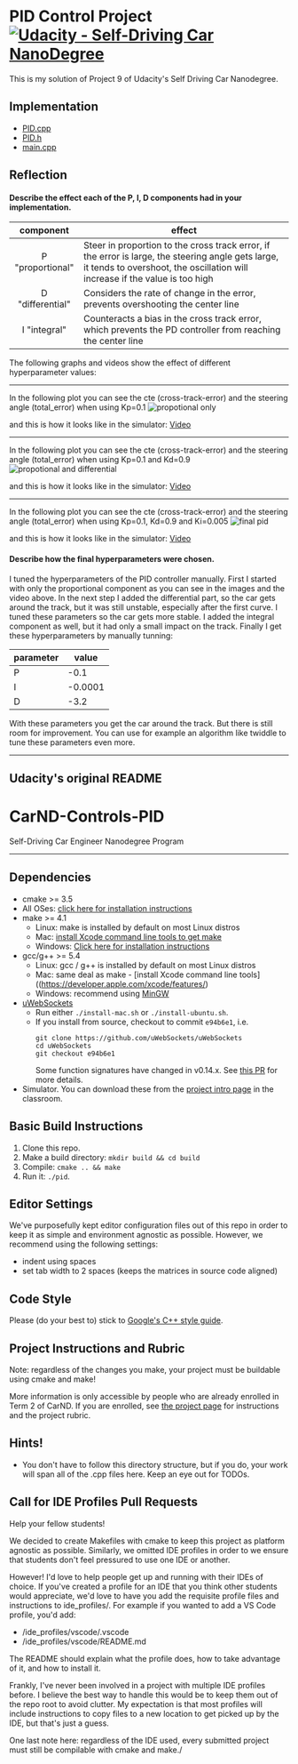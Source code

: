 # PID Control Project [![Udacity - Self-Driving Car NanoDegree](https://s3.amazonaws.com/udacity-sdc/github/shield-carnd.svg)](http://www.udacity.com/drive)

This is my solution of Project 9 of Udacity's Self Driving Car Nanodegree. 

## Implementation

- [PID.cpp](./src/PID.cpp)
- [PID.h](./src/PID.h)
- [main.cpp](./src/main.cpp)

## Reflection

#### Describe the effect each of the P, I, D components had in your implementation.

|component|effect|
|:---:|---|
|P "proportional"|Steer in proportion to the cross track error, if the error is large, the steering angle gets large, it tends to overshoot, the oscillation will increase if the value is too high|
|D "differential"|Considers the rate of change in the error, prevents overshooting the center line|
|I "integral"|Counteracts a bias in the cross track error, which prevents the PD controller from reaching the center line|

The following graphs and videos show the effect of different hyperparameter values: 

---------
In the following plot you can see the cte (cross-track-error) and the steering angle (total_error) when using Kp=0.1
![propotional only](./media/kp_0p1_30mph.png "propotional only")

and this is how it looks like in the simulator: [Video](./media/kp_0p1_30mph?raw=true)

---------
In the following plot you can see the cte (cross-track-error) and the steering angle (total_error) when using Kp=0.1 and Kd=0.9
![propotional and differential](./media/kp_0p1_kd_0p9_30mph.png "propotional and differential")

and this is how it looks like in the simulator: [Video](./media/kp_0p1_kd_0p9_30mph.m4v?raw=true)

---------
In the following plot you can see the cte (cross-track-error) and the steering angle (total_error) when using Kp=0.1, Kd=0.9 and Ki=0.005
![final pid](./media/kp_0p1_kd_0p9_ki_0.005_30mph.png "final pid")

and this is how it looks like in the simulator: [Video](./media/kp_0p1_kd_0p9_ki_0.005_30mph.m4v?raw=true)

#### Describe how the final hyperparameters were chosen.

I tuned the hyperparameters of the PID controller manually. First I started with only the proportional component as you can see in the images and the video above. In the next step I added the differential part, so the car gets around the track, but it was still unstable, especially after the first curve. I tuned these parameters so the car gets more stable. I added the integral component as well, but it had only a small impact on the track. Finally I get these hyperparameters by manually tunning:

|parameter|value|
|---|---|
|P|-0.1|
|I|-0.0001|
|D|-3.2|

With these parameters you get the car around the track. But there is still room for improvement. You can use for example an algorithm like twiddle to tune these parameters even more.


---
Udacity's original README
---

# CarND-Controls-PID
Self-Driving Car Engineer Nanodegree Program

---

## Dependencies

* cmake >= 3.5
 * All OSes: [click here for installation instructions](https://cmake.org/install/)
* make >= 4.1
  * Linux: make is installed by default on most Linux distros
  * Mac: [install Xcode command line tools to get make](https://developer.apple.com/xcode/features/)
  * Windows: [Click here for installation instructions](http://gnuwin32.sourceforge.net/packages/make.htm)
* gcc/g++ >= 5.4
  * Linux: gcc / g++ is installed by default on most Linux distros
  * Mac: same deal as make - [install Xcode command line tools]((https://developer.apple.com/xcode/features/)
  * Windows: recommend using [MinGW](http://www.mingw.org/)
* [uWebSockets](https://github.com/uWebSockets/uWebSockets)
  * Run either `./install-mac.sh` or `./install-ubuntu.sh`.
  * If you install from source, checkout to commit `e94b6e1`, i.e.
    ```
    git clone https://github.com/uWebSockets/uWebSockets 
    cd uWebSockets
    git checkout e94b6e1
    ```
    Some function signatures have changed in v0.14.x. See [this PR](https://github.com/udacity/CarND-MPC-Project/pull/3) for more details.
* Simulator. You can download these from the [project intro page](https://github.com/udacity/self-driving-car-sim/releases) in the classroom.

## Basic Build Instructions

1. Clone this repo.
2. Make a build directory: `mkdir build && cd build`
3. Compile: `cmake .. && make`
4. Run it: `./pid`. 

## Editor Settings

We've purposefully kept editor configuration files out of this repo in order to
keep it as simple and environment agnostic as possible. However, we recommend
using the following settings:

* indent using spaces
* set tab width to 2 spaces (keeps the matrices in source code aligned)

## Code Style

Please (do your best to) stick to [Google's C++ style guide](https://google.github.io/styleguide/cppguide.html).

## Project Instructions and Rubric

Note: regardless of the changes you make, your project must be buildable using
cmake and make!

More information is only accessible by people who are already enrolled in Term 2
of CarND. If you are enrolled, see [the project page](https://classroom.udacity.com/nanodegrees/nd013/parts/40f38239-66b6-46ec-ae68-03afd8a601c8/modules/f1820894-8322-4bb3-81aa-b26b3c6dcbaf/lessons/e8235395-22dd-4b87-88e0-d108c5e5bbf4/concepts/6a4d8d42-6a04-4aa6-b284-1697c0fd6562)
for instructions and the project rubric.

## Hints!

* You don't have to follow this directory structure, but if you do, your work
  will span all of the .cpp files here. Keep an eye out for TODOs.

## Call for IDE Profiles Pull Requests

Help your fellow students!

We decided to create Makefiles with cmake to keep this project as platform
agnostic as possible. Similarly, we omitted IDE profiles in order to we ensure
that students don't feel pressured to use one IDE or another.

However! I'd love to help people get up and running with their IDEs of choice.
If you've created a profile for an IDE that you think other students would
appreciate, we'd love to have you add the requisite profile files and
instructions to ide_profiles/. For example if you wanted to add a VS Code
profile, you'd add:

* /ide_profiles/vscode/.vscode
* /ide_profiles/vscode/README.md

The README should explain what the profile does, how to take advantage of it,
and how to install it.

Frankly, I've never been involved in a project with multiple IDE profiles
before. I believe the best way to handle this would be to keep them out of the
repo root to avoid clutter. My expectation is that most profiles will include
instructions to copy files to a new location to get picked up by the IDE, but
that's just a guess.

One last note here: regardless of the IDE used, every submitted project must
still be compilable with cmake and make./
